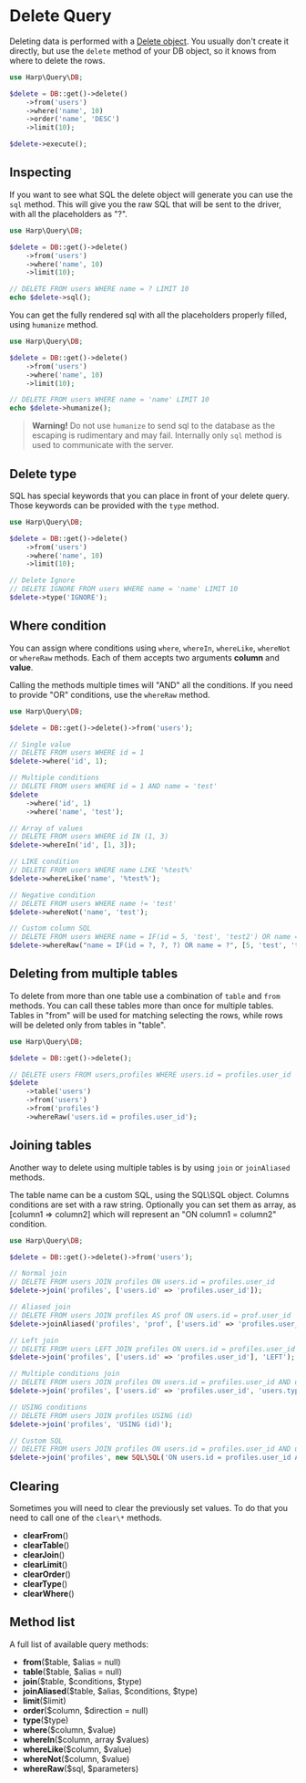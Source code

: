 # Delete Query

Deleting data is performed with a [Delete object](/src/Delete.php). You usually don't create it directly, but use the ``delete`` method of your DB object, so it knows from where to delete the rows.

```php
use Harp\Query\DB;

$delete = DB::get()->delete()
    ->from('users')
    ->where('name', 10)
    ->order('name', 'DESC')
    ->limit(10);

$delete->execute();
```

## Inspecting

If you want to see what SQL the delete object will generate you can use the ``sql`` method. This will give you the raw SQL that will be sent to the driver, with all the placeholders as "?".

```php
use Harp\Query\DB;

$delete = DB::get()->delete()
    ->from('users')
    ->where('name', 10)
    ->limit(10);

// DELETE FROM users WHERE name = ? LIMIT 10
echo $delete->sql();
```

You can get the fully rendered sql with all the placeholders properly filled, using ``humanize`` method.

```php
use Harp\Query\DB;

$delete = DB::get()->delete()
    ->from('users')
    ->where('name', 10)
    ->limit(10);

// DELETE FROM users WHERE name = 'name' LIMIT 10
echo $delete->humanize();
```

> __Warning!__ Do not use ``humanize`` to send sql to the database as the escaping is rudimentary and may fail. Internally only ``sql`` method is used to communicate with the server.

## Delete type

SQL has special keywords that you can place in front of your delete query. Those keywords can be provided with the ``type`` method.

```php
use Harp\Query\DB;

$delete = DB::get()->delete()
    ->from('users')
    ->where('name', 10)
    ->limit(10);

// Delete Ignore
// DELETE IGNORE FROM users WHERE name = 'name' LIMIT 10
$delete->type('IGNORE');
```


## Where condition

You can assign where conditions using ``where``, ``whereIn``, ``whereLike``, ``whereNot`` or ``whereRaw`` methods. Each of them accepts two arguments __column__ and __value__.

Calling the methods multiple times will "AND" all the conditions. If you need to provide "OR" conditions, use the ``whereRaw`` method.

```php
use Harp\Query\DB;

$delete = DB::get()->delete()->from('users');

// Single value
// DELETE FROM users WHERE id = 1
$delete->where('id', 1);

// Multiple conditions
// DELETE FROM users WHERE id = 1 AND name = 'test'
$delete
    ->where('id', 1)
    ->where('name', 'test');

// Array of values
// DELETE FROM users WHERE id IN (1, 3)
$delete->whereIn('id', [1, 3]);

// LIKE condition
// DELETE FROM users WHERE name LIKE '%test%'
$delete->whereLike('name', '%test%');

// Negative condition
// DELETE FROM users WHERE name != 'test'
$delete->whereNot('name', 'test');

// Custom column SQL
// DELETE FROM users WHERE name = IF(id = 5, 'test', 'test2') OR name = 'test3'
$delete->whereRaw("name = IF(id = ?, ?, ?) OR name = ?", [5, 'test', 'test2', 'test3']);
```

## Deleting from multiple tables

To delete from more than one table use a combination of ``table`` and ``from`` methods. You can call these tables more than once for multiple tables. Tables in "from" will be used for matching selecting the rows, while rows will be deleted only from tables in "table".

```php
use Harp\Query\DB;

$delete = DB::get()->delete();

// DELETE users FROM users,profiles WHERE users.id = profiles.user_id
$delete
    ->table('users')
    ->from('users')
    ->from('profiles')
    ->whereRaw('users.id = profiles.user_id');
```

## Joining tables

Another way to delete using multiple tables is by using ``join`` or ``joinAliased`` methods.

The table name can be a custom SQL, using the SQL\SQL object. Columns conditions are set with a raw string. Optionally you can set them as array, as [column1 => column2] which will represent an "ON column1 = column2" condition.

```php
use Harp\Query\DB;

$delete = DB::get()->delete()->from('users');

// Normal join
// DELETE FROM users JOIN profiles ON users.id = profiles.user_id
$delete->join('profiles', ['users.id' => 'profiles.user_id']);

// Aliased join
// DELETE FROM users JOIN profiles AS prof ON users.id = prof.user_id
$delete->joinAliased('profiles', 'prof', ['users.id' => 'profiles.user_id']);

// Left join
// DELETE FROM users LEFT JOIN profiles ON users.id = profiles.user_id
$delete->join('profiles', ['users.id' => 'profiles.user_id'], 'LEFT');

// Multiple conditions join
// DELETE FROM users JOIN profiles ON users.id = profiles.user_id AND users.type = profiles.type
$delete->join('profiles', ['users.id' => 'profiles.user_id', 'users.type' => 'profiles.type']);

// USING conditions
// DELETE FROM users JOIN profiles USING (id)
$delete->join('profiles', 'USING (id)');

// Custom SQL
// DELETE FROM users JOIN profiles ON users.id = profiles.user_id AND users.type = 'profile'
$delete->join('profiles', new SQL\SQL('ON users.id = profiles.user_id AND users.type = ?', ['profile']);
```

## Clearing

Sometimes you will need to clear the previously set values. To do that you need to call one of the ``clear\*`` methods.

- __clearFrom__()
- __clearTable__()
- __clearJoin__()
- __clearLimit__()
- __clearOrder__()
- __clearType__()
- __clearWhere__()

## Method list

A full list of available query methods:

- __from__($table, $alias = null)
- __table__($table, $alias = null)
- __join__($table, $conditions, $type)
- __joinAliased__($table, $alias, $conditions, $type)
- __limit__($limit)
- __order__($column, $direction = null)
- __type__($type)
- __where__($column, $value)
- __whereIn__($column, array $values)
- __whereLike__($column, $value)
- __whereNot__($column, $value)
- __whereRaw__($sql, $parameters)
